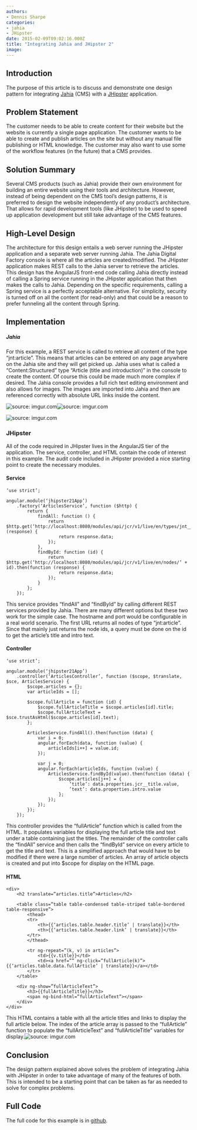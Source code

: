 ```yaml
---
authors:
- Dennis Sharpe
categories:
- jahia
- JHipster
date: 2015-02-09T09:02:16.000Z
title: "Integrating Jahia and JHipster 2"
image: 
---
```


## Introduction

The purpose of this article is to discuss and demonstrate one design pattern for integrating [Jahia](https://www.jahia.com/home) (CMS) with a [JHipster](https://jhipster.github.io/) application.

## Problem Statement

The customer needs to be able to create content for their website but the website is currently a single page application. The customer wants to be able to create and publish articles on the site but without any manual file publishing or HTML knowledge. The customer may also want to use some of the workflow features (in the future) that a CMS provides.

## Solution Summary

Several CMS products (such as Jahia) provide their own environment for building an entire website using their tools and architecture. However, instead of being dependent on the CMS tool’s design patterns, it is preferred to design the website independently of any product’s architecture. That allows for rapid development tools (like JHipster) to be used to speed up application development but still take advantage of the CMS features.

## High-Level Design

The architecture for this design entails a web server running the JHipster application and a separate web server running Jahia. The Jahia Digital Factory console is where all the articles are created/modified. The JHipster application makes REST calls to the Jahia server to retrieve the articles. This design has the AngularJS front-end code calling Jahia directly instead of calling a Spring service running in the JHipster application that then makes the calls to Jahia. Depending on the specific requirements, calling a Spring service is a perfectly acceptable alternative. For simplicity, security is turned off on all the content (for read-only) and that could be a reason to prefer funneling all the content through Spring.

## Implementation

##### Jahia

For this example, a REST service is called to retrieve all content of the type “jnt:article”. This means that articles can be entered on any page anywhere on the Jahia site and they will get picked up. Jahia uses what is called a “Content:Structured” type “Article (title and introduction)” in the console to create the content. Of course this could be made much more complex if desired. The Jahia console provides a full rich text editing environment and also allows for images. The images are imported into Jahia and then are referenced correctly with absolute URL links inside the content.

![](http://i.imgur.com/yphr22I.png "source: imgur.com")![](http://i.imgur.com/B5T8WTl.png "source: imgur.com")

![](http://i.imgur.com/uSAc8W3.png "source: imgur.com")

### JHipster

All of the code required in JHipster lives in the AngularJS tier of the application. The service, controller, and HTML contain the code of interest in this example. The audit code included in JHipster provided a nice starting point to create the necessary modules.

#### Service

```language-javascript
‘use strict’;

angular.module(‘jhipster21App’)
	.factory(‘ArticlesService’, function ($http) {
		return {
			findAll: function () {
				return $http.get(‘http://localhost:8080/modules/api/jcr/v1/live/en/types/jnt__article’).then(function (response) {
					return response.data;
				});
			},
			findById: function (id) {
				return $http.get(‘http://localhost:8080/modules/api/jcr/v1/live/en/nodes/’ + id).then(function (response) {
					return response.data;
				});
			}
		};
	});
```

 This service provides “findAll” and “findById” by calling different REST services provided by Jahia. There are many different options but these two work for the simple case. The hostname and port would be configurable in a real world scenario. The first URL returns all nodes of type “jnt:article”. Since that mainly just returns the node ids, a query must be done on the id to get the article’s title and intro text.

#### Controller

```language-javascript
‘use strict’;

angular.module(‘jhipster21App’)
	.controller(‘ArticlesController’, function ($scope, $translate, $sce, ArticlesService) {
		$scope.articles = {};
		var articleIds = [];

		$scope.fullArticle = function (id) {
			$scope.fullArticleTitle = $scope.articles[id].title;
			$scope.fullArticleText = $sce.trustAsHtml($scope.articles[id].text);
		};

		ArticlesService.findAll().then(function (data) {
			var i = 0;
			angular.forEach(data, function (value) {
				articleIds[i++] = value.id;
			});

			var j = 0;
			angular.forEach(articleIds, function (value) {
				ArticlesService.findById(value).then(function (data) {
					$scope.articles[j++] = {
						’title’: data.properties.jcr__title.value,
						’text’: data.properties.intro.value
					};
				});
			});
		});
	});
```

 This controller provides the “fullArticle” function which is called from the HTML. It populates variables for displaying the full article title and text under a table containing just the titles. The remainder of the controller calls the “findAll” service and then calls the “findById” service on every article to get the title and text. This is a simplified approach that would have to be modified if there were a large number of articles. An array of article objects is created and put into $scope for display on the HTML page.

#### HTML

```language-html
<div>
	<h2 translate=”articles.title”>Articles</h2>

	<table class=”table table-condensed table-striped table-bordered table-responsive”>
		<thead>
		<tr>
			<th>{{‘articles.table.header.title’ | translate}}</th>
			<th>{{‘articles.table.header.link’ | translate}}</th>
		</tr>
		</thead>

		<tr ng-repeat=”(k, v) in articles”>
			<td>{{v.title}}</td>
			<td><a href=”” ng-click=”fullArticle(k)”>{{‘articles.table.data.fullArticle’ | translate}}</a></td>
		</tr>
	</table>

	<div ng-show=”fullArticleText”>
		<h3>{{fullArticleTitle}}</h3>
		<span ng-bind-html=”fullArticleText”></span>
	</div>
</div>
```

 This HTML contains a table with all the article titles and links to display the full article below. The index of the article array is passed to the “fullArticle” function to populate the “fullArticleText” and “fullArticleTitle” variables for display.![](http://i.imgur.com/W7eEGVn.png "source: imgur.com")

## Conclusion

The design pattern explained above solves the problem of integrating Jahia with JHipster in order to take advantage of many of the features of both. This is intended to be a starting point that can be taken as far as needed to solve for complex problems.

## Full Code

The full code for this example is in [github](https://github.com/dsharpe/blog-jahia-jhipster2).
